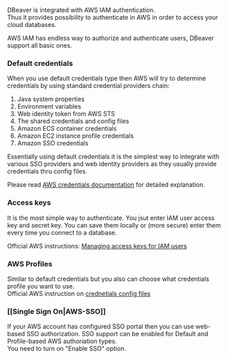 DBeaver is integrated with AWS IAM authentication.  
Thus it provides possibility to authenticate in AWS in order to access your cloud databases.  

AWS IAM has endless way to authorize and authenticate users, DBeaver support all basic ones.

### Default credentials

When you use default credentials type then AWS will try to determine credentials by using standard credential providers chain:

1. Java system properties
1. Environment variables
1. Web identity token from AWS STS
1. The shared credentials and config files
1. Amazon ECS container credentials
1. Amazon EC2 instance profile credentials
1. Amazon SSO credentials

Essentially using default credentials it is the simplest way to integrate with various SSO providers and web identity providers as they usually provide credentials thru config files.

Please read [AWS credentials documentation](https://docs.aws.amazon.com/sdk-for-java/latest/developer-guide/credentials.html) for detailed explanation.  

### Access keys

It is the most simple way to authenticate. You jsut enter IAM user access key and secret key. You can save them locally or (more secure) enter them every time you connect to a database.

Official AWS instructions: [Managing access keys for IAM users](https://docs.aws.amazon.com/IAM/latest/UserGuide/id_credentials_access-keys.html)

### AWS Profiles

Similar to default credentials but you also can choose what credentials profile you want to use.  
Official AWS instruction on [crednetials config files](https://docs.aws.amazon.com/credref/latest/refdocs/creds-config-files.html)

### [[Single Sign On|AWS-SSO]]

If your AWS account has configured SSO portal then you can use web-based SSO authorization.
SSO support can be enabled for Default and Profile-based AWS authoriation types.  
You need to turn on "Enable SSO" option.  
